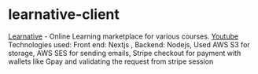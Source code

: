 # learnative-client
[Learnative](http://www.learnative.me/) - Online Learning marketplace for various courses.
[Youtube](https://www.youtube.com/watch?v=GL18q2Fd-dw)
Technologies used: 
Front end: Nextjs , Backend: Nodejs,
Used AWS S3 for storage, AWS SES for sending emails, Stripe checkout for payment with wallets like Gpay and validating the request from stripe session 
